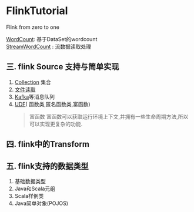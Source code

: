 # FlinkTutorial
Flink from zero to one <br>

[WordCount](/src/main/jave/com/jw9j/wc/WordCount.java): 基于DataSet的wordcount
<br>[StreamWordCount](/src/main/jave/com/jw9j/wc/StreamWordCount.java) : 流数据读取处理
<br>

## 三. flink Source 支持与简单实现
1. [Collection](src/main/java/com/jw9j/source/SourceTest3_Collection.java) 集合
2. [文件读取](src/main/java/com/jw9j/source/SourceTest3_File.java)
3. [Kafka](src/main/java/com/jw9j/source/SourceTest3_Kafka.java)等消息队列
4. [UDF](src/main/java/com/jw9j/source/SourceTest4_UDF.java)( 函数类,匿名函数类,富函数)
   > 富函数
   > 富函数可以获取运行环境上下文,并拥有一些生命周期方法,所以可以实现更复杂的功能.
## 四. flink中的Transform

## 五. flink支持的数据类型
1. 基础数据类型
2. Java和Scala元组
3. Scala样例类
4. Java简单对象(POJOS)
